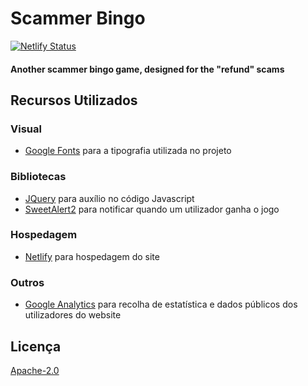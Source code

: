 # Scammer Bingo

[![Netlify Status](https://api.netlify.com/api/v1/badges/95e694f7-b435-458f-811c-9e02b070bab8/deploy-status)](https://app.netlify.com/sites/scammer-bingo/deploys)

#### Another scammer bingo game, designed for the "refund" scams

## Recursos Utilizados

### Visual

- [Google Fonts](https://fonts.google.com) para a tipografia utilizada no projeto

### Bibliotecas

- [JQuery](https://jquery.com/) para auxílio no código Javascript
- [SweetAlert2](https://sweetalert2.github.io/) para notificar quando um utilizador ganha o jogo

### Hospedagem

- [Netlify](https://www.netlify.com/) para hospedagem do site

### Outros

- [Google Analytics](https://analytics.google.com/analytics/web/) para recolha de estatística e dados públicos dos utilizadores do website

## Licença

[Apache-2.0](https://www.apache.org/licenses/LICENSE-2.0)
